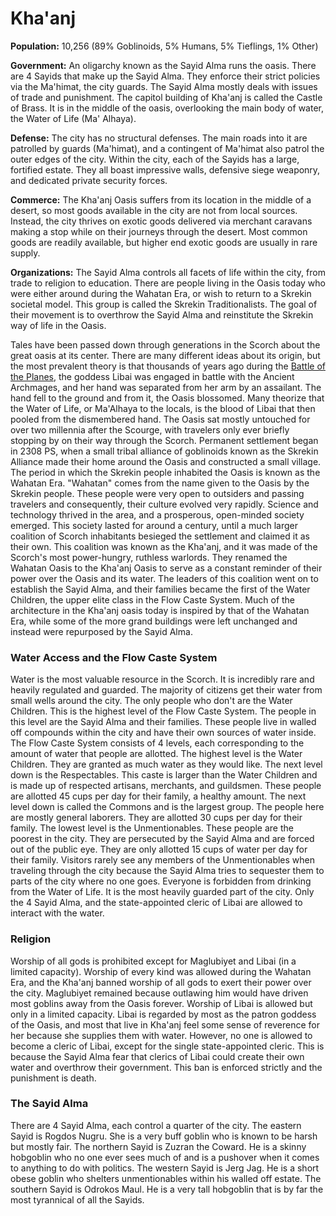 # Kha'anj
**Population:** 10,256 (89% Goblinoids, 5% Humans, 5% Tieflings, 1% Other)

**Government:** An oligarchy known as the Sayid Alma runs the oasis. There are 4 Sayids that make up the Sayid Alma. They enforce their strict policies via the Ma'himat, the city guards. The Sayid Alma mostly deals with issues of trade and punishment. The capitol building of Kha'anj is called the Castle of Brass. It is in the middle of the oasis, overlooking the main body of water, the Water of Life (Ma' Alhaya).

**Defense:** The city has no structural defenses. The main roads into it are patrolled by guards (Ma'himat), and a contingent of Ma'himat also patrol the outer edges of the city. Within the city, each of the Sayids has a large, fortified estate. They all boast impressive walls, defensive siege weaponry, and dedicated private security forces.

**Commerce:** The Kha'anj Oasis suffers from its location in the middle of a desert, so most goods available in the city are not from local sources. Instead, the city thrives on exotic goods delivered via merchant caravans making a stop while on their journeys through the desert. Most common goods are readily available, but higher end exotic goods are usually in rare supply.

**Organizations:** The Sayid Alma controls all facets of life within the city, from trade to religion to education. There are people living in the Oasis today who were either around during the Wahatan Era, or wish to return to a Skrekin societal model. This group is called the Skrekin Traditionalists. The goal of their movement is to overthrow the Sayid Alma and reinstitute the Skrekin way of life in the Oasis.

Tales have been passed down through generations in the Scorch about the great oasis at its center. There are many different ideas about its origin, but the most prevalent theory is that thousands of years ago during the [Battle of the Planes](The%20Great%20Dissension.md), the goddess Libai was engaged in battle with the Ancient Archmages, and her hand was separated from her arm by an assailant. The hand fell to the ground and from it, the Oasis blossomed. Many theorize that the Water of Life, or Ma'Alhaya to the locals, is the blood of Libai that then pooled from the dismembered hand.
The Oasis sat mostly untouched for over two millennia after the Scourge, with travelers only ever briefly stopping by on their way through the Scorch. Permanent settlement began in 2308 PS, when a small tribal alliance of goblinoids known as the Skrekin Alliance made their home around the Oasis and constructed a small village. The period in which the Skrekin people inhabited the Oasis is known as the Wahatan Era. "Wahatan" comes from the name given to the Oasis by the Skrekin people. These people were very open to outsiders and passing travelers and consequently, their culture evolved very rapidly. Science and technology thrived in the area, and a prosperous, open-minded society emerged.
This society lasted for around a century, until a much larger coalition of Scorch inhabitants besieged the settlement and claimed it as their own. This coalition was known as the Kha'anj, and it was made of the Scorch's most power-hungry, ruthless warlords. They renamed the Wahatan Oasis to the Kha'anj Oasis to serve as a constant reminder of their power over the Oasis and its water. The leaders of this coalition went on to establish the Sayid Alma, and their families became the first of the Water Children, the upper elite class in the Flow Caste System. Much of the architecture in the Kha'anj oasis today is inspired by that of the Wahatan Era, while some of the more grand buildings were left unchanged and instead were repurposed by the Sayid Alma.

### Water Access and the Flow Caste System
Water is the most valuable resource in the Scorch. It is incredibly rare and heavily regulated and guarded. The majority of citizens get their water from small wells around the city. The only people who don't are the Water Children. This is the highest level of the Flow Caste System. The people in this level are the Sayid Alma and their families. These people live in walled off compounds within the city and have their own sources of water inside. 
The Flow Caste System consists of 4 levels, each corresponding to the amount of water that people are allotted. The highest level is the Water Children. They are granted as much water as they would like. The next level down is the Respectables. This caste is larger than the Water Children and is made up of respected artisans, merchants, and guildsmen. These people are allotted 45 cups per day for their family, a healthy amount. The next level down is called the Commons and is the largest group. The people here are mostly general laborers. They are allotted 30 cups per day for their family. The lowest level is the Unmentionables. These people are the poorest in the city. They are persecuted by the Sayid Alma and are forced out of the public eye. They are only allotted 15 cups of water per day for their family. Visitors rarely see any members of the Unmentionables when traveling through the city because the Sayid Alma tries to sequester them to parts of the city where no one goes.
Everyone is forbidden from drinking from the Water of Life. It is the most heavily guarded part of the city. Only the 4 Sayid Alma, and the state-appointed cleric of Libai are allowed to interact with the water.

### Religion
Worship of all gods is prohibited except for Maglubiyet and Libai (in a limited capacity). Worship of every kind was allowed during the Wahatan Era, and the Kha'anj banned worship of all gods to exert their power over the city. Maglubiyet remained because outlawing him would have driven most goblins away from the Oasis forever.
Worship of Libai is allowed but only in a limited capacity. Libai is regarded by most as the patron goddess of the Oasis, and most that live in Kha'anj feel some sense of reverence for her because she supplies them with water. However, no one is allowed to become a cleric of Libai, except for the single state-appointed cleric. This is because the Sayid Alma fear that clerics of Libai could create their own water and overthrow their government. This ban is enforced strictly and the punishment is death.

### The Sayid Alma
There are 4 Sayid Alma, each control a quarter of the city. The eastern Sayid is Rogdos Nugru. She is a very buff goblin who is known to be harsh but mostly fair. The northern Sayid is Zuzran the Coward. He is a skinny hobgoblin who no one ever sees much of and is a pushover when it comes to anything to do with politics. The western Sayid is Jerg Jag. He is a short obese goblin who shelters unmentionables within his walled off estate. The southern Sayid is Odrokos Maul. He is a very tall hobgoblin that is by far the most tyrannical of all the Sayids.